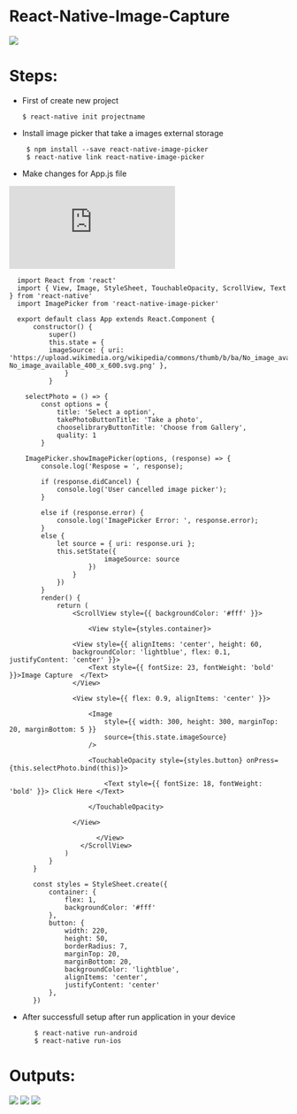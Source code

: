 # React-Native-Image-Capture

![](https://aboutreact.com/wp-content/uploads/2018/07/react_native_camera-1.png)

# Steps:

* First of create new project 
   
      $ react-native init projectname
   
   
* Install image picker that take a images external storage

       $ npm install --save react-native-image-picker
       $ react-native link react-native-image-picker
      
* Make changes for App.js file

![](https://raw.githubusercontent.com/Maheshbokhani/Image-Capture/master/App.js)




      import React from 'react'
      import { View, Image, StyleSheet, TouchableOpacity, ScrollView, Text } from 'react-native'
      import ImagePicker from 'react-native-image-picker'

      export default class App extends React.Component {
          constructor() {
              super()
              this.state = { 
              imageSource: { uri:                       'https://upload.wikimedia.org/wikipedia/commons/thumb/b/ba/No_image_available_400_x_600.svg/2000px-   No_image_available_400_x_600.svg.png' },
                  }
              }

        selectPhoto = () => {
            const options = {
                title: 'Select a option',
                takePhotoButtonTitle: 'Take a photo',
                chooselibraryButtonTitle: 'Choose from Gallery',
                quality: 1
            }

        ImagePicker.showImagePicker(options, (response) => {
            console.log('Respose = ', response);

            if (response.didCancel) {
                console.log('User cancelled image picker');
            }

            else if (response.error) {
                console.log('ImagePicker Error: ', response.error);
            }
            else {
                let source = { uri: response.uri };
                this.setState({
                            imageSource: source
                        })
                    }
                })
            }
            render() {
                return (
                    <ScrollView style={{ backgroundColor: '#fff' }}>

                        <View style={styles.container}>

                    <View style={{ alignItems: 'center', height: 60, 
                    backgroundColor: 'lightblue', flex: 0.1, justifyContent: 'center' }}>
                        <Text style={{ fontSize: 23, fontWeight: 'bold' }}>Image Capture  </Text>
                    </View>

                    <View style={{ flex: 0.9, alignItems: 'center' }}>

                        <Image
                            style={{ width: 300, height: 300, marginTop: 20, marginBottom: 5 }}
                            source={this.state.imageSource}
                        />

                        <TouchableOpacity style={styles.button} onPress={this.selectPhoto.bind(this)}>

                            <Text style={{ fontSize: 18, fontWeight: 'bold' }}> Click Here </Text>

                        </TouchableOpacity>

                    </View>

                          </View>
                      </ScrollView>
                  )
              }
          }

          const styles = StyleSheet.create({
              container: {
                  flex: 1,
                  backgroundColor: '#fff'
              },
              button: {
                  width: 220,
                  height: 50,
                  borderRadius: 7,
                  marginTop: 20,
                  marginBottom: 20,
                  backgroundColor: 'lightblue',
                  alignItems: 'center',
                  justifyContent: 'center'
              },
          })





* After successfull setup after run application in your device

         $ react-native run-android
         $ react-native run-ios



# Outputs: 

![](https://firebasestorage.googleapis.com/v0/b/imagestore-b2432.appspot.com/o/Screenshot_2019-03-01-18-51-59.png?alt=media&token=2fae88cf-8dff-4caa-9e03-5783d1462564) ![](https://firebasestorage.googleapis.com/v0/b/imagestore-b2432.appspot.com/o/Screenshot_2019-03-01-18-52-03.png?alt=media&token=e553af92-82e7-4b5f-9e5e-53468367e423)  ![](https://firebasestorage.googleapis.com/v0/b/imagestore-b2432.appspot.com/o/Screenshot_2019-03-01-18-52-53.png?alt=media&token=8011fff1-89d2-41fc-baa3-fd581c486afd)


